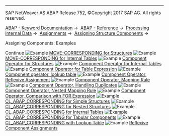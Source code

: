   

* * *

SAP NetWeaver AS ABAP Release 752, ©Copyright 2017 SAP AG. All rights reserved.

[ABAP - Keyword Documentation](javascript:call_link\('abenabap.htm'\)) →  [ABAP - Reference](javascript:call_link\('abenabap_reference.htm'\)) →  [Processing Internal Data](javascript:call_link\('abenabap_data_working.htm'\)) →  [Assignments](javascript:call_link\('abenvalue_assignments.htm'\)) →  [Assigning Structure Components](javascript:call_link\('abencorresponding.htm'\)) → 

Assigning Components: Examples

Continue
![Example](exa.gif "Example") [MOVE-CORRESPONDING for Structures](javascript:call_link\('abenmove_corresponding_struc_abexa.htm'\))
![Example](exa.gif "Example") [MOVE-CORRESPONDING for Internal Tables](javascript:call_link\('abenmove_corresponding_abexa.htm'\))
![Example](exa.gif "Example") [Component Operator for Structures](javascript:call_link\('abencorresponding_struct_abexa.htm'\))
![Example](exa.gif "Example") [Component Operator for Internal Tables](javascript:call_link\('abencorresponding_itab_abexa.htm'\))
![Example](exa.gif "Example") [Component Operator for Table Expression](javascript:call_link\('abencorresponding_table_exp_abexa.htm'\))
![Example](exa.gif "Example") [Component operator, lookup table](javascript:call_link\('abencorresponding_using_abexa.htm'\))
![Example](exa.gif "Example") [Component Operator, Reflexive Assignment](javascript:call_link\('abencorresponding_using_self_abexa.htm'\))
![Example](exa.gif "Example") [Component Operator, Mapping Rule](javascript:call_link\('abencorresponding_mapping_abexa.htm'\))
![Example](exa.gif "Example") [Component Operator, Handling Duplicates](javascript:call_link\('abencorresponding_duplicates_abexa.htm'\))
![Example](exa.gif "Example") [Component Operator, Nested Mapping Rule](javascript:call_link\('abencorresponding_deep_mapp_abexa.htm'\))
![Example](exa.gif "Example") [Component Operator, Comparison with FOR Expression](javascript:call_link\('abencorresponding_vs_for_abexa.htm'\))
![Example](exa.gif "Example") [CL\_ABAP\_CORRESPONDING for Simple Structures](javascript:call_link\('abencl_abap_corr_dyn_abexa.htm'\))
![Example](exa.gif "Example") [CL\_ABAP\_CORRESPONDING for Nested Structures](javascript:call_link\('abencl_abap_corr_struc_abexa.htm'\))
![Example](exa.gif "Example") [CL\_ABAP\_CORRESPONDING for Internal Tables](javascript:call_link\('abencl_abap_corr_itab_abexa.htm'\))
![Example](exa.gif "Example") [CL\_ABAP\_CORRESPONDING for Tabular Components](javascript:call_link\('abencl_abap_corr_deep_abexa.htm'\))
![Example](exa.gif "Example") [CL\_ABAP\_CORRESPONDING with Lookup Table](javascript:call_link\('abencl_abap_corr_lookup_abexa.htm'\))
![Example](exa.gif "Example") [Reflexive Component Assignments](javascript:call_link\('abenreflexive_corresponding_abexa.htm'\))